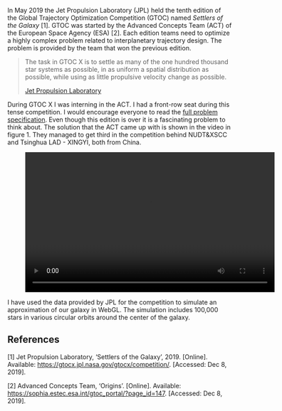 In May 2019 the Jet Propulsion Laboratory (JPL) held the tenth edition of the Global Trajectory Optimization Competition (GTOC) named _Settlers of the Galaxy_ [1]. GTOC was started by the Advanced Concepts Team (ACT) of the European Space Agency (ESA) [2]. Each edition teams need to optimize a highly complex problem related to interplanetary trajectory design. The problem is provided by the team that won the previous edition.

> The task in GTOC X is to settle as many of the one hundred thousand star systems as possible, in as uniform a spatial distribution as possible, while using as little propulsive velocity change as possible.
>
> [Jet Propulsion Laboratory](https://gtocx.jpl.nasa.gov/gtocx/competition/)

During GTOC X I was interning in the ACT. I had a front-row seat during this tense competition. I would encourage everyone to read the [full problem specification](https://gtocx.jpl.nasa.gov/media/gtocX_problem_stmt.pdf). Even though this edition is over it is a fascinating problem to think about. The solution that the ACT came up with is shown in the video in figure 1. They managed to get third in the competition behind NUDT&XSCC and Tsinghua LAD - XINGYI, both from China.

<figure>
  <video src="nlnlORplDTI" width="560" height="315" controls mute />
  <figcaption>Figure 1: The final submission by the Advanced Concept Team.</figcaption>
</figure>

I have used the data provided by JPL for the competition to simulate an approximation of our galaxy in WebGL. The simulation includes 100,000 stars in various circular orbits around the center of the galaxy.

## References
[1] Jet Propulsion Laboratory, ‘Settlers of the Galaxy’, 2019. [Online]. Available: https://gtocx.jpl.nasa.gov/gtocx/competition/. [Accessed: Dec 8, 2019].

[2] Advanced Concepts Team, ‘Origins’. [Online]. Available: https://sophia.estec.esa.int/gtoc_portal/?page_id=147. [Accessed: Dec 8, 2019].

